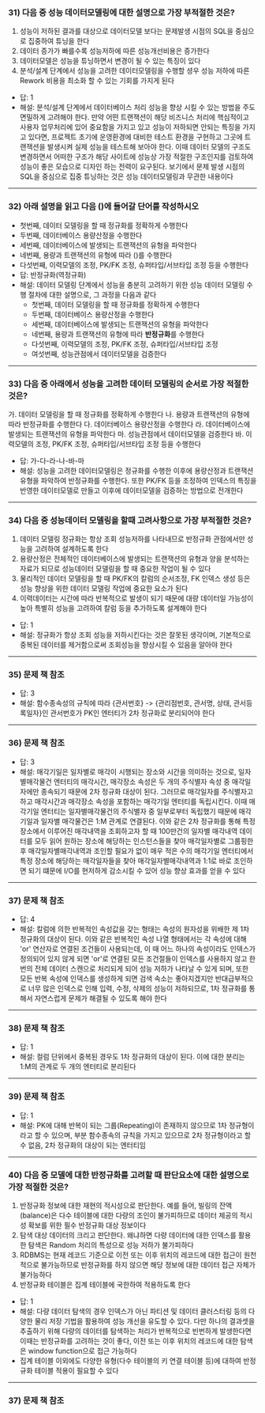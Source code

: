 ### 31) 다음 중 성능 데이터모델링에 대한 설명으로 가장 부적절한 것은?
1. 성능이 저하된 결과를 대상으로 데이터모델 보다는 문제발생 시점의 SQL을 중심으로 집중하여 튜닝을 한다
2. 데이터 증가가 빠를수록 성능저하에 따른 성능개선비용은 증가한다
3. 데이터모델은 성능을 튜닝하면서 변경이 될 수 있는 특징이 있다
4. 분석/설계 단계에서 성능을 고려한 데이터모델링을 수행할 셩우 성능 저하에 따른 Rework 비용을 최소화 할 수 있는 기회를 가지게 된다
- 답: 1
- 해설: 분석/설계 단계에서 데이터베이스 처리 성능을 향상 시킬 수 있는 방법을 주도 면밀하게 고려해야 한다. 만약 어떤 트랜잭션이 해당 비즈니스 처리에 핵심적이고 사용자 업무처리에 있어 중요함을 가지고 있고 성능이 저하되면 안되는 특징을 가지고 있다면, 프로젝트 초기에 운영환경에 대비한 테스트 환경을 구현하고 그곳에 트랜잭션을 발생시켜 실제 성능을 테스트해 보아야 한다. 이때 데이터 모델의 구조도 변경하면서 어떠한 구조가 해당 사이트에 성능상 가장 적절한 구조인지를 검토하여 성능이 좋은 모습으로 디자인 하는 전력이 요구된다. 보기에서 문제 발생 시점의 SQL을 중심으로 집중 튜닝하는 것은 성능 데이터모델링과 무관한 내용이다

---
### 32) 아래 설명을 읽고 다음 ()에 들어갈 단어를 작성하시오
- 첫번째, 데이터 모델링을 할 때 정규화를 정확하게 수행한다
- 두번째, 데이터베이스 용량산정을 수행한다
- 세번째, 데이터베이스에 발생되는 트랜잭션의 유형을 파악한다
- 네번째, 용량과 트랜잭션의 유형에 따라 ()를 수행한다
- 다섯번째, 이력모델의 조정, PK/FK 조정, 슈퍼타입/서브타입 조정 등을 수행한다
- 답:  반정규화(역정규화)
- 해설: 데이터 모델링 단계에서 성능을 충분히 고려하기 위한 성능 데이터 모델링 수행 절차에 대한 설명으로, 그 과정을 다음과 같다
  - 첫번째, 데이터 모델링을 할 때 정규화를 정확하게 수행한다
  - 두번째, 데이터베이스 용량산정을 수행한다
  - 세번째, 데이터베이스에 발생되는 트랜잭션의 유형을 파악한다
  - 네번째, 용량과 트랜잭션의 유형에 따라 **반정규화**를 수행한다
  - 다섯번째, 이력모델의 조정, PK/FK 조정, 슈퍼타입/서브타입 조정
  - 여섯번째, 성능관점에서 데이터모델을 검증한다

---
### 33) 다음 중 아래에서 성능을 고려한 데이터 모델링의 순서로 가장 적절한 것은?
가. 데이터 모델링을 할 때 정규화를 정확하게 수행한다
나. 용량과 트랜잭션의 유형에 따라 반정규화를 수행한다
다. 데이터베이스 용량산정을 수행한다
라. 데이터베이스에 발생되는 트랜잭션의 유형을 파악한다
마. 성능관점에서 데이터모델을 검증한다
바. 이력모델의 조정, PK/FK 조정, 슈퍼타입/서브타입 조정 등을 수행한다

- 답: 가-다-라-나-바-마
- 해설: 성능을 고려한 데이터모델링은 정규화를 수행한 이후에 용량산정과 트랜잭션 유형을 파악하여 반정규화를 수행한다. 또한 PK/FK 등을 조정하여 인덱스의 특징을 반영한 데이터모델로 만들고 이후에 데이터모델을 검증하는 방법으로 전개한다

---
### 34) 다음 중 성능데이터 모델링을 할때 고려사항으로 가장 부적절한 것은?
1. 데이터 모델링 정규화는 항상 조회 성능저하를 나타내므로 반정규화 관점에서만 성능을 고려하여 설계하도록 한다
2. 용량산정은 전체적인 데이터베이스에 발생되는 트랜잭션의 유형과 양을 분석하는 자료가 되므로 성능데이터 모델링을 할 때 중요한 작업이 될 수 있다
3. 물리적인 데이터 모델링을 할 때 PK/FK의 칼럼의 순서조정, FK 인덱스 생성 등은 성능 향상을 위한 데이터 모델링 작업에 중요한 요소가 된다
4. 이력데이터는 시간에 따라 반복적으로 발생이 되기 때문에 대량 데이터일 가능성이 높아 특별히 성능을 고려하여 칼럼 등을 추가하도록 설계해야 한다

- 답: 1
- 해설: 정규화가 항상 조회 성능을 저하시킨다는 것은 잘못된 생각이며, 기본적으로 중복된 데이터를 제거함으로써 조회성능을 향상시킬 수 있음을 알아야 한다

---
### 35) 문제 책 참조

- 답: 3
- 해설: 함수종속성의 규칙에 따라 {관서번호} -> {관리점번호, 관서명, 상태, 관서등록일자}인 관서번호가 PK인 엔터티가 2차 정규화로 분리되어야 한다

---
### 36) 문제 책 참조

- 답: 3
- 해설: 매각기일은 일자별로 매각이 시행되는 장소와 시간을 의미하는 것으로, 일자별매각물건 엔터티의 매각시간, 매각장소 속성은 두 개의 주식별자 속성 중 매각일자에만 종속되기 때문에 2차 정규화 대상이 된다. 그러므로 매각일자를 주식별자고 하고 매각시간과 매각장소 속성을 포함하는 매각기일 엔터티를 독립시킨다. 이때 매각기일 엔터티는 일자별매각물건의 주식별자 중 일부로부터 독립했기 때문에 매각 기일과 일자별 매각물건은 1:M 관계로 연결된다. 이와 같은 2차 정규화를 통해 특정 장소에서 이루어진 매각내역을 조회하고자 할 때 100만건의 일자별 매각내역 데이터를 모두 읽어 원하는 장소에 해당하는 인스턴스들을 찾아 매각일자별로 그룹핑한 후 매각일자별매각내역과 조인할 필요가 없이 매우 적은 수의 매각기일 엔터티에서 특정 장소에 해당하는 매각일자들을 찾아 매각일자별매각내역과 1:1로 바로 조인하면 되기 떄문에 I/O를 현저하게 감소시킬 수 있어 성능 향상 효과를 얻을 수 있다

---
### 37) 문제 책 참조

- 답: 4
- 해설: 칼럼에 의한 반복적인 속성값을 갖는 형태는 속성의 원자성을 위배한 제 1차 정규화의 대상이 된다. 이와 같은 반복적인 속성 나열 형태에서는 각 속성에 대해 'or' 연산자로 연결된 조건들이 사용되는데, 이 때 어느 하나의 속성이라도 인덱스가 정의되어 있지 않게 되면 'or'로 연결된 모든 조건절들이 인덱스를 사용하지 않고 한 번의 전체 데이터 스캔으로 처리되게 되어 성능 저하가 나타날 수 있게 되며, 또한 모든 반복 속성에 인덱스를 생성하게 되면 검색 속소는 좋아지겠지만 반대급부적으로 너무 많은 인덱스로 인해 입력, 수정, 삭제의 성능이 저하되므로, 1차 정규화를 통해서 자연스럽게 문제가 해결될 수 있도록 해야 한다

---
### 38) 문제 책 참조

- 답: 1
- 해설: 컬럼 단위에서 중복된 경우도 1차 정규화의 대상이 된다. 이에 대한 분리는 1:M의 관계로 두 개의 엔터티로 분리된다

---
### 39) 문제 책 참조

- 답: 1
- 해설: PK에 대해 반복이 되는 그룹(Repeating)이 존재하지 않으므로 1차 정규형이라고 할 수 있으며, 부분 함수종속의 규칙을 가지고 있으므로 2차 정규형이라고 할 수 없음, 2차 정규화의 대상이 되는 엔터티임

---
### 40) 다음 중 모델에 대한 반정규화를 고려할 때 판단요소에 대한 설명으로 가장 적절한 것은?
1. 반정규화 정보에 대한 재현의 적시성으로 판단한다. 예를 들어, 빌링의 잔액(balance)은 다수 테이블에 대한 다량의 조인이 불가피하므로 데이터 제공의 적시성 확보를 위한 필수 반정규화 대상 정보이다
2. 탐색 대상 데이터의 크리고 판단한다. 왜냐하면 다량 데이터에 대한 인덱스를 활용한 탐색은 Random 처리의 특성으로 성능 저하가 불가피하다
3. RDBMS는 현재 레코드 기준으로 이전 또는 이후 위치의 레코드에 대한 접근이 원천적으로 불가능하므로 반정규화를 하지 않으면 해당 정보에 대한 데이터 접근 자체가 불가능하다
4. 반정규화 테이블은 집계 테이블에 국한하여 적용하도록 한다

- 답: 1
- 해설: 다량 데이터 탐색의 경우 인덱스가 아닌 파티션 및 데이터 클러스터링 등의 다양한 물리 저장 기법을 활용하여 성능 개선을 유도할 수 있다. 다만 하나의 결과셋을 추출하기 위해 다량의 데이터를 탐색하는 처리가 반복적으로 빈번하게 발생한다면 이때는 반정규화를 고려하는 것이 좋다, 이전 또는 이후 위치의 레코드에 대한 탐색은 window function으로 접근 가능하다
- 집계 테이블 이외에도 다양한 유형(다수 테이블의 키 연결 테이블 등)에 대하여 반정규화 테이블 적용이 필요할 수 있다


---
### 37) 문제 책 참조



